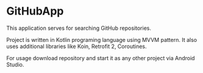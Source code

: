 # GitHubApp

This application serves for searching GitHub repositories. 

Project is written in Kotlin programing language using MVVM pattern. It also uses additional libraries like
Koin, Retrofit 2, Coroutines.

For usage download repository and start it as any other project via Android Studio.
